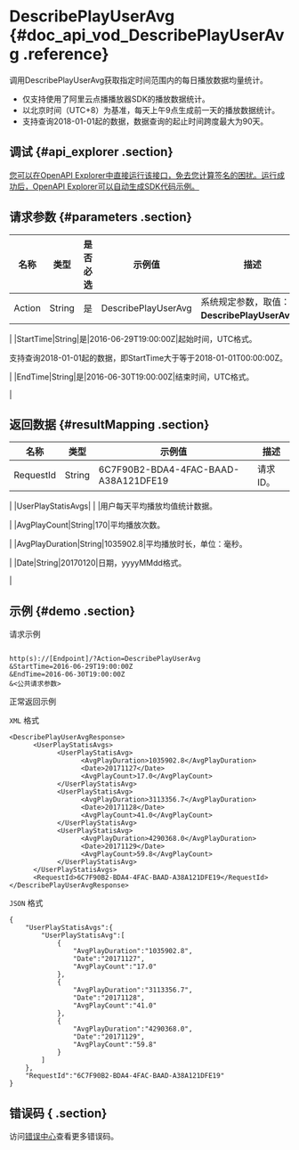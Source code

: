 # DescribePlayUserAvg {#doc_api_vod_DescribePlayUserAvg .reference}

调用DescribePlayUserAvg获取指定时间范围内的每日播放数据均量统计。

-   仅支持使用了阿里云点播播放器SDK的播放数据统计。
-   以北京时间（UTC+8）为基准，每天上午9点生成前一天的播放数据统计。
-   支持查询2018-01-01起的数据，数据查询的起止时间跨度最大为90天。

## 调试 {#api_explorer .section}

[您可以在OpenAPI Explorer中直接运行该接口，免去您计算签名的困扰。运行成功后，OpenAPI Explorer可以自动生成SDK代码示例。](https://api.aliyun.com/#product=vod&api=DescribePlayUserAvg&type=RPC&version=2017-03-21)

## 请求参数 {#parameters .section}

|名称|类型|是否必选|示例值|描述|
|--|--|----|---|--|
|Action|String|是|DescribePlayUserAvg|系统规定参数，取值：**DescribePlayUserAvg**。

 |
|StartTime|String|是|2016-06-29T19:00:00Z|起始时间，UTC格式。

 支持查询2018-01-01起的数据，即StartTime大于等于2018-01-01T00:00:00Z。

 |
|EndTime|String|是|2016-06-30T19:00:00Z|结束时间，UTC格式。

 |

## 返回数据 {#resultMapping .section}

|名称|类型|示例值|描述|
|--|--|---|--|
|RequestId|String|6C7F90B2-BDA4-4FAC-BAAD-A38A121DFE19|请求ID。

 |
|UserPlayStatisAvgs| | |用户每天平均播放均值统计数据。

 |
|AvgPlayCount|String|170|平均播放次数。

 |
|AvgPlayDuration|String|1035902.8|平均播放时长，单位：毫秒。

 |
|Date|String|20170120|日期，yyyyMMdd格式。

 |

## 示例 {#demo .section}

请求示例

``` {#request_demo}

http(s)://[Endpoint]/?Action=DescribePlayUserAvg
&StartTime=2016-06-29T19:00:00Z
&EndTime=2016-06-30T19:00:00Z
&<公共请求参数>

```

正常返回示例

`XML` 格式

``` {#xml_return_success_demo}
<DescribePlayUserAvgResponse>
	  <UserPlayStatisAvgs>
		    <UserPlayStatisAvg>
			      <AvgPlayDuration>1035902.8</AvgPlayDuration>
			      <Date>20171127</Date>
			      <AvgPlayCount>17.0</AvgPlayCount>
		    </UserPlayStatisAvg>
		    <UserPlayStatisAvg>
			      <AvgPlayDuration>3113356.7</AvgPlayDuration>
			      <Date>20171128</Date>
			      <AvgPlayCount>41.0</AvgPlayCount>
		    </UserPlayStatisAvg>
		    <UserPlayStatisAvg>
			      <AvgPlayDuration>4290368.0</AvgPlayDuration>
			      <Date>20171129</Date>
			      <AvgPlayCount>59.8</AvgPlayCount>
		    </UserPlayStatisAvg>
	  </UserPlayStatisAvgs>
	  <RequestId>6C7F90B2-BDA4-4FAC-BAAD-A38A121DFE19</RequestId>
</DescribePlayUserAvgResponse>
```

`JSON` 格式

``` {#json_return_success_demo}
{
	"UserPlayStatisAvgs":{
		"UserPlayStatisAvg":[
			{
				"AvgPlayDuration":"1035902.8",
				"Date":"20171127",
				"AvgPlayCount":"17.0"
			},
			{
				"AvgPlayDuration":"3113356.7",
				"Date":"20171128",
				"AvgPlayCount":"41.0"
			},
			{
				"AvgPlayDuration":"4290368.0",
				"Date":"20171129",
				"AvgPlayCount":"59.8"
			}
		]
	},
	"RequestId":"6C7F90B2-BDA4-4FAC-BAAD-A38A121DFE19"
}
```

## 错误码 { .section}

访问[错误中心](https://error-center.aliyun.com/status/product/vod)查看更多错误码。


